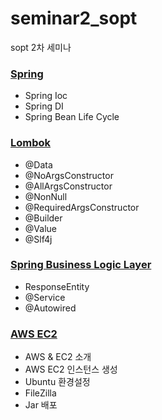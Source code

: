 # seminar2_sopt
sopt 2차 세미나

### [Spring](mdFiles/read1.md)
- Spring Ioc
- Spring DI
- Spring Bean Life Cycle

### [Lombok](mdFiles/read2.md)
- @Data
- @NoArgsConstructor
- @AllArgsConstructor
- @NonNull
- @RequiredArgsConstructor
- @Builder
- @Value
- @Slf4j

### [Spring Business Logic Layer](mdFiles/read3.md)
- ResponseEntity
- @Service
- @Autowired

### [AWS EC2](mdFiles/read4.md)
- AWS & EC2 소개
- AWS EC2 인스턴스 생성
- Ubuntu 환경설정
- FileZilla
- Jar 배포

